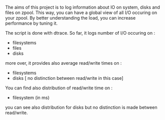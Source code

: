The aims of this project is to log information about IO on system, disks and files on zpool.
This way, you can have a global view of all I/O occuring on your zpool. By better understanding the 
load, you can increase performance by tuning it.

The script is done with dtrace. So far, it logs number of I/O occuring on :
- filesystems
- files
- disks

more over, it provides also average read/write times on :
- filesystems
- disks [ no distinction between read/write in this case]

You can find also distribution of read/write time on :
- filesystem (in ms)
 
you can see also distribution for disks but no distinction is made between read/write.
